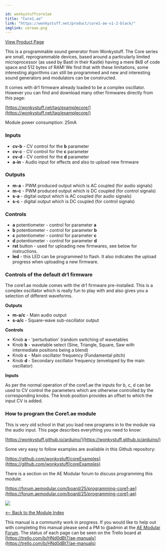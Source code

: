 ```yaml
---

id: wonkystuffcore1ae
title: "Core1.ae"
link: "https://wonkystuff.net/product/core1-ae-v1-2-black/"
imglink: coreae.png
---
```



[View Product Page](https://wonkystuff.net/product/core1-ae-v1-2-black/)

This is a programmable sound generator from Wonkystuff. The Core series are small, reprogrammable devices, based around a particularly limited microprocessor (as used by Bastl in their Kastle) having a mere 8kB of code space and 512 bytes of RAM! We find that with these limitations, some interesting algorithms can still be programmed and new and interesting sound generators and modulators can be constructed.

It comes with dr1 firmware already loaded to be a complex oscillator. However you can find and download many other firmwares directly from this page:

[https://wonkystuff.net/tag/examplecore/](https://wonkystuff.net/tag/examplecore/)

Module power consumption: 25mA

### Inputs

*   **cv-b** - CV control for the **b** parameter
*   **cv-c** - CV control for the **c** parameter
*   **cv-d** - CV control for the **d** parameter
*   **a-in** - Audio input for effects and also to upload new firmware

### Outputs

*   **m-a** - PWM produced output which is AC coupled (for audio signals)
*   **m-c** - PWM produced output which is DC coupled (for control signals)
*   **s-a** - digital output which is AC coupled (for audio signals)
*   **s-c** - digital output which is DC coupled (for control signals)

### Controls

*   **a** potentiometer - control for parameter **a**
*   **b** potentiometer - control for parameter **b**
*   **c** potentiometer - control for parameter **c**
*   **d** potentiometer - control for parameter **d**
*   **rst** button - used for uploading new firmwares, see below for instructions.
*   **led** - this LED can be programmed to flash. It also indicates the upload progress when uploading a new firmware.

### Controls of the default dr1 firmware

The core1.ae module comes with the dr1 firmware pre-installed. This is a complex oscillator which is really fun to play with and also gives you a selection of different waveforms.

**Outputs**

*   **m-a/c** - Main audio output
*   **s-a/c** - Square-wave sub-oscillator output

**Controls**

*   Knob **a** - 'perturbation' (random switching of wavetables
*   Knob **b** - wavetable select (Sine, Triangle, Square, Saw with intermediate positions being a blend)
*   Knob **c** - Main oscillator frequency (Fundamental pitch)
*   Knob **d** - Secondary oscillator frequency (enveloped by the main oscillator)

**Inputs**

As per the normal operation of the core1.ae the inputs for b, c, d can be used to CV control the parameters which are otherwise controlled by the corresponding knobs. The knob position provides an offset to which the input CV is added.

### How to program the Core1.ae module

This is very old school in that you load new programs in to the module via the audio input. This page describes everything you need to know:

[https://wonkystuff.github.io/arduino/](https://wonkystuff.github.io/arduino/)

Some very easy to follow examples are available in this Github repository:

[https://github.com/wonkystuff/coreExamples](https://github.com/wonkystuff/coreExamples)

There is a section on the AE Modular forum to discuss programming this module:

[https://forum.aemodular.com/board/25/programming-core1-ae](https://forum.aemodular.com/board/25/programming-core1-ae)

[![](/images/th00---coreae.png.jpg)](https://wiki.aemodular.com/uploads/AeManual/WonkyStuffCore1ae/coreae.png "coreae")

[<-- Back to the Module Index](https://wiki.aemodular.com/pmwiki.php/AeManual/Modules)

This manual is a community work in progress. If you would like to help out with completing this manual please send a PM to @admin at the [AE Modular Forum](http://forum.aemodular.com). The status of each page can be seen on the Trello board at [https://trello.com/b/HNd0dBt7/ae-manuals](https://trello.com/b/HNd0dBt7/ae-manuals)
